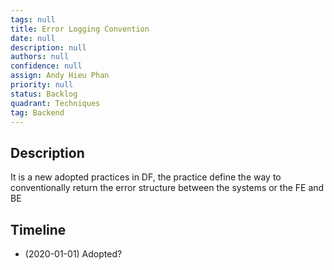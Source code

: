 ```yaml
---
tags: null
title: Error Logging Convention
date: null
description: null
authors: null
confidence: null
assign: Andy Hieu Phan
priority: null
status: Backlog
quadrant: Techniques
tag: Backend
---
```


## Description

It is a new adopted practices in DF, the practice define the way to conventionally return the error structure between the systems or the FE and BE

## Timeline

* (2020-01-01) Adopted?
